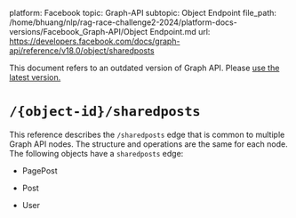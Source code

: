 platform: Facebook
topic: Graph-API
subtopic: Object Endpoint
file_path: /home/bhuang/nlp/rag-race-challenge2-2024/platform-docs-versions/Facebook_Graph-API/Object Endpoint.md
url: https://developers.facebook.com/docs/graph-api/reference/v18.0/object/sharedposts

This document refers to an outdated version of Graph API. Please [use the latest version.](https://developers.facebook.com/docs/graph-api/reference/v19.0/object/sharedposts)

# `/{object-id}/sharedposts`

This reference describes the `/sharedposts` edge that is common to multiple Graph API nodes. The structure and operations are the same for each node. The following objects have a `sharedposts` edge:

* PagePost
    
* Post
    
* User